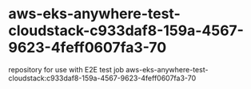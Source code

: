 # aws-eks-anywhere-test-cloudstack-c933daf8-159a-4567-9623-4feff0607fa3-70
repository for use with E2E test job aws-eks-anywhere-test-cloudstack:c933daf8-159a-4567-9623-4feff0607fa3-70
